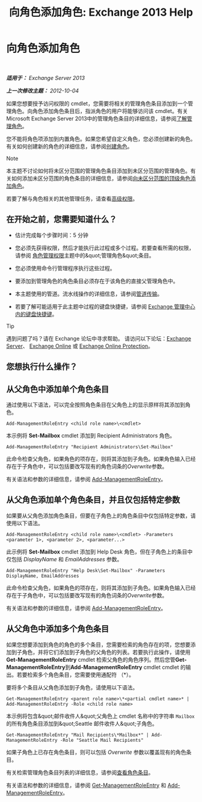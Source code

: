 ﻿---
title: '向角色添加角色: Exchange 2013 Help'
TOCTitle: 向角色添加角色
ms:assetid: 30cd37bc-b3e8-4f39-a8ba-a4c20b1b27b7
ms:mtpsurl: https://technet.microsoft.com/zh-cn/library/Dd335180(v=EXCHG.150)
ms:contentKeyID: 50490269
ms.date: 05/21/2018
mtps_version: v=EXCHG.150
ms.translationtype: MT
---

# 向角色添加角色

 

_**适用于：** Exchange Server 2013_

_**上一次修改主题：** 2012-10-04_

如果您想要授予访问权限的 cmdlet，您需要将相关的管理角色条目添加到一个管理角色。向角色添加角色条目后，指派角色的用户将能够访问该 cmdlet。有关 Microsoft Exchange Server 2013中的管理角色条目的详细信息，请参阅[了解管理角色](understanding-management-roles-exchange-2013-help.md)。

您不能将角色项添加到内置角色。如果您希望自定义角色，您必须创建新的角色。有关如何创建新的角色的详细信息，请参阅[创建角色](create-a-role-exchange-2013-help.md)。

> [!NOTE]
> 本主题不讨论如何将未区分范围的管理角色条目添加到未区分范围的管理角色。有关如何添加未区分范围的角色条目的详细信息，请参阅<a href="add-a-role-entry-to-an-unscoped-top-level-role-exchange-2013-help.md">向未区分范围的顶级角色添加角色</a>。


若要了解与角色相关的其他管理任务，请查看[高级权限](advanced-permissions-exchange-2013-help.md)。

## 在开始之前，您需要知道什么？

  - 估计完成每个步骤时间：5 分钟

  - 您必须先获得权限，然后才能执行此过程或多个过程。若要查看所需的权限，请参阅 [角色管理权限](role-management-permissions-exchange-2013-help.md)主题中的\&quot;管理角色\&quot;条目。

  - 您必须使用命令行管理程序执行这些过程。

  - 要添加到管理角色的角色条目必须存在于该角色的直接父管理角色中。

  - 本主题使用的管道。流水线操作的详细信息，请参阅[管道传输](https://technet.microsoft.com/zh-cn/library/aa998260\(v=exchg.150\))。

  - 若要了解可能适用于此主题中过程的键盘快捷键，请参阅 [Exchange 管理中心内的键盘快捷键](keyboard-shortcuts-in-the-exchange-admin-center-exchange-online-protection-help.md)。

> [!tip]
> 遇到问题了吗？请在 Exchange 论坛中寻求帮助。 请访问以下论坛：<a href="https://go.microsoft.com/fwlink/p/?linkid=60612">Exchange Server</a>、 <a href="https://go.microsoft.com/fwlink/p/?linkid=267542">Exchange Online</a> 或 <a href="https://go.microsoft.com/fwlink/p/?linkid=285351">Exchange Online Protection</a>。


## 您想执行什么操作？

## 从父角色中添加单个角色条目

通过使用以下语法，可以完全按照角色条目在父角色上的显示原样将其添加到角色。

    Add-ManagementRoleEntry <child role name>\<cmdlet>

本示例将 **Set-Mailbox** cmdlet 添加到 Recipient Administrators 角色。

    Add-ManagementRoleEntry "Recipient Administrators\Set-Mailbox"

此命令检查父角色，如果角色的项存在，则将其添加到子角色。如果角色输入已经存在于子角色中，可以包括要改写现有的角色词条的*Overwrite*参数。

有关语法和参数的详细信息，请参阅 [Add-ManagementRoleEntry](https://technet.microsoft.com/zh-cn/library/dd351236\(v=exchg.150\))。

## 从父角色添加单个角色条目，并且仅包括特定参数

如果要从父角色添加角色条目，但要在子角色上的角色条目中仅包括特定参数，请使用以下语法。

    Add-ManagementRoleEntry <child role name>\<cmdlet> -Parameters <parameter 1>, <parameter 2>, <parameter...>

此示例将 **Set-Mailbox** cmdlet 添加到 Help Desk 角色，但在子角色上的条目中仅包括 *DisplayName* 和 *EmailAddresses* 参数。

    Add-ManagementRoleEntry "Help Desk\Set-Mailbox" -Parameters DisplayName, EmailAddresses

此命令检查父角色，如果角色的项存在，则将其添加到子角色。如果角色输入已经存在于子角色中，可以包括要改写现有的角色词条的*Overwrite*参数。

有关语法和参数的详细信息，请参阅 [Add-ManagementRoleEntry](https://technet.microsoft.com/zh-cn/library/dd351236\(v=exchg.150\))。

## 从父角色中添加多个角色条目

如果您想要添加到角色的角色的多个条目，您需要检索的角色存在的项，您想要添加到子角色，并将它们添加到子角色的父角色的列表。若要执行此操作，请使用**Get-ManagementRoleEntry** cmdlet 检索父角色的角色序列。然后您管**Get-ManagementRoleEntry**到**Add-ManagementRoleEntry** cmdlet cmdlet 的输出。若要检索多个角色条目，您需要使用通配符 （\*）。

要将多个条目从父角色添加到子角色，请使用以下语法。

    Get-ManagementRoleEntry <parent role name>\*<partial cmdlet name>* | Add-ManagementRoleEntry -Role <child role name>

本示例将包含\&quot;邮件收件人\&quot;父角色上 cmdlet 名称中的字符串 `Mailbox` 的所有角色条目添加到\&quot;Seattle 邮件收件人\&quot;子角色。

    Get-ManagementRoleEntry "Mail Recipients\*Mailbox*" | Add-ManagementRoleEntry -Role "Seattle Mail Recipients"

如果子角色上已存在角色条目，则可以包括 *Overwrite* 参数以覆盖现有的角色条目。

有关检索管理角色条目列表的详细信息，请参阅[查看角色条目](view-role-entries-exchange-2013-help.md)。

有关语法和参数的详细信息，请参阅 [Get-ManagementRoleEntry](https://technet.microsoft.com/zh-cn/library/dd335210\(v=exchg.150\)) 和 [Add-ManagementRoleEntry](https://technet.microsoft.com/zh-cn/library/dd351236\(v=exchg.150\))。

